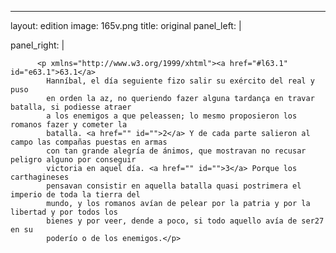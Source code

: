 <?xml version="1.0" encoding="UTF-8"?>
---
layout: edition
image: 165v.png 
title: original 
panel_left: | 

panel_right: |  
            
          <p xmlns="http://www.w3.org/1999/xhtml"><a href="#l63.1" id="e63.1">63.1</a>
            Hanníbal, el día seguiente fizo salir su exército del real y puso
            en orden la az, no queriendo fazer alguna tardança en travar batalla, si podiesse atraer
            a los enemigos a que peleassen; lo mesmo proposieron los romanos fazer y cometer la
            batalla. <a href="" id="">2</a> Y de cada parte salieron al campo las compañas puestas en armas
            con tan grande alegría de ánimos, que mostravan no recusar peligro alguno por conseguir
            victoria en aquel día. <a href="" id="">3</a> Porque los carthagineses
            pensavan consistir en aquella batalla quasi postrimera el imperio de toda la tierra del
            mundo, y los romanos avían de pelear por la patria y por la libertad y por todos los
            bienes y por veer, dende a poco, si todo aquello avía de ser27 en su
            poderío o de los enemigos.</p>
        